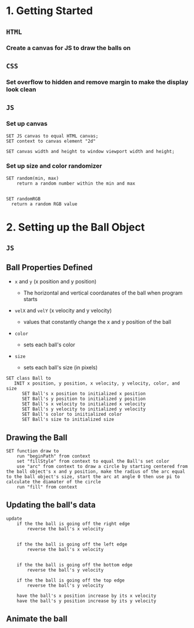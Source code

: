 # 1. Getting Started

## `HTML`

### Create a canvas for JS to draw the balls on

## `CSS`

### Set overflow to hidden and remove margin to make the display look clean

## `JS`

### Set up canvas

```
SET JS canvas to equal HTML canvas;
SET context to canvas element "2d"

SET canvas width and height to window viewport width and height;
```
### Set up size and color randomizer

```
SET random(min, max)
    return a random number within the min and max


SET randomRGB
  return a random RGB value
```

# 2. Setting up the Ball Object

## `JS`

## Ball Properties Defined
- `x` and `y` (x position and y position)
    - The horizontal and vertical coordanates of the ball when program starts

- `velX` and `velY` (x velocity and y velocity)
    - values that constantly change the x and y position of the ball

- `color`
    - sets each ball's color

- `size`
    - sets each ball's size (in pixels)

```
SET class Ball to
   INIT x position, y position, x velocity, y velocity, color, and size
      SET Ball's x position to initialized x position
      SET Ball's y position to initialized y position
      SET Ball's x velocity to initialized x velocity
      SET Ball's y velocity to initialized y velocity
      SET Ball's color to iniitialized color
      SET Ball's size to initialized size
```

## Drawing the Ball


```
SET function draw to
    run "beginPath" from context
    set "fillStyle" from context to equal the Ball's set color
    use "arc" from context to draw a circle by starting centered from the ball object's x and y position, make the radius of the arc equal to the ball object's size, start the arc at angle 0 then use pi to calculate the diamater of the circle
    run "fill" from context
```

## Updating the ball's data

```
update
    if the the ball is going off the right edge
        reverse the ball's x velocity
    
     
    if the the ball is going off the left edge
        reverse the ball's x velocity
    
     
    if the the ball is going off the bottom edge
        reverse the ball's y velocity
     
    if the the ball is going off the top edge
        reverse the ball's y velocity
     
    have the ball's x position increase by its x velocity
    have the ball's y position increase by its y velocity
```

## Animate the ball